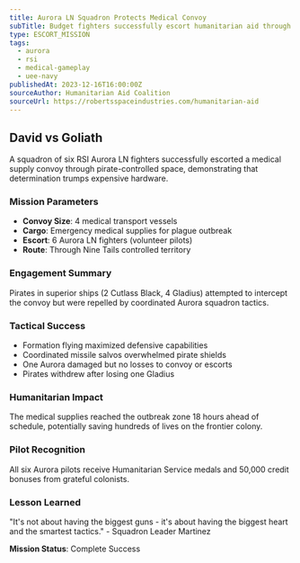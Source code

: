 ```yaml
---
title: Aurora LN Squadron Protects Medical Convoy
subTitle: Budget fighters successfully escort humanitarian aid through pirate-infested space
type: ESCORT_MISSION
tags:
  - aurora
  - rsi
  - medical-gameplay
  - uee-navy
publishedAt: 2023-12-16T16:00:00Z
sourceAuthor: Humanitarian Aid Coalition
sourceUrl: https://robertsspaceindustries.com/humanitarian-aid
---
```


## David vs Goliath

A squadron of six RSI Aurora LN fighters successfully escorted a medical supply convoy through pirate-controlled space, demonstrating that determination trumps expensive hardware.

### Mission Parameters
- **Convoy Size**: 4 medical transport vessels
- **Cargo**: Emergency medical supplies for plague outbreak
- **Escort**: 6 Aurora LN fighters (volunteer pilots)
- **Route**: Through Nine Tails controlled territory

### Engagement Summary
Pirates in superior ships (2 Cutlass Black, 4 Gladius) attempted to intercept the convoy but were repelled by coordinated Aurora squadron tactics.

### Tactical Success
- Formation flying maximized defensive capabilities
- Coordinated missile salvos overwhelmed pirate shields
- One Aurora damaged but no losses to convoy or escorts
- Pirates withdrew after losing one Gladius

### Humanitarian Impact
The medical supplies reached the outbreak zone 18 hours ahead of schedule, potentially saving hundreds of lives on the frontier colony.

### Pilot Recognition
All six Aurora pilots receive Humanitarian Service medals and 50,000 credit bonuses from grateful colonists.

### Lesson Learned
"It's not about having the biggest guns - it's about having the biggest heart and the smartest tactics." - Squadron Leader Martinez

**Mission Status**: Complete Success